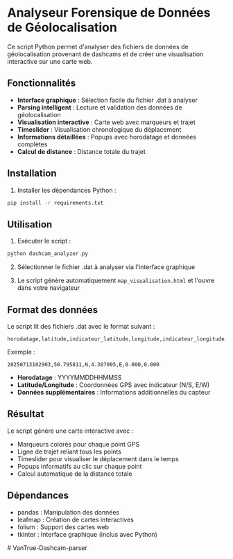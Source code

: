 # Analyseur Forensique de Données de Géolocalisation

Ce script Python permet d'analyser des fichiers de données de géolocalisation provenant de dashcams et de créer une visualisation interactive sur une carte web.

## Fonctionnalités

- **Interface graphique** : Sélection facile du fichier .dat à analyser
- **Parsing intelligent** : Lecture et validation des données de géolocalisation
- **Visualisation interactive** : Carte web avec marqueurs et trajet
- **Timeslider** : Visualisation chronologique du déplacement
- **Informations détaillées** : Popups avec horodatage et données complètes
- **Calcul de distance** : Distance totale du trajet

## Installation

1. Installer les dépendances Python :
```bash
pip install -r requirements.txt
```

## Utilisation

1. Exécuter le script :
```bash
python dashcam_analyzer.py
```

2. Sélectionner le fichier .dat à analyser via l'interface graphique

3. Le script génère automatiquement `map_visualisation.html` et l'ouvre dans votre navigateur

## Format des données

Le script lit des fichiers .dat avec le format suivant :
```
horodatage,latitude,indicateur_latitude,longitude,indicateur_longitude,donnee_1,donnee_2
```

Exemple :
```
20250713102903,50.795811,N,4.307005,E,0.000,0.000
```

- **Horodatage** : YYYYMMDDHHMMSS
- **Latitude/Longitude** : Coordonnées GPS avec indicateur (N/S, E/W)
- **Données supplémentaires** : Informations additionnelles du capteur

## Résultat

Le script génère une carte interactive avec :
- Marqueurs colorés pour chaque point GPS
- Ligne de trajet reliant tous les points
- Timeslider pour visualiser le déplacement dans le temps
- Popups informatifs au clic sur chaque point
- Calcul automatique de la distance totale

## Dépendances

- pandas : Manipulation des données
- leafmap : Création de cartes interactives
- folium : Support des cartes web
- tkinter : Interface graphique (inclus avec Python)

#   V a n T r u e - D a s h c a m - p a r s e r  
 